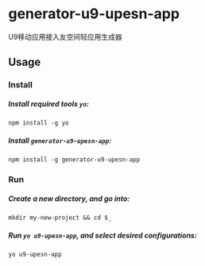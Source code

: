 # generator-u9-upesn-app

U9移动应用接入友空间轻应用生成器

## Usage

### Install

##### Install required tools `yo`:
```
npm install -g yo
```

##### Install `generator-u9-upesn-app`:
```
npm install -g generator-u9-upesn-app
```


### Run

##### Create a new directory, and go into:
```
mkdir my-new-project && cd $_
```

##### Run `yo u9-upesn-app`, and select desired configurations:
```
yo u9-upesn-app
```
